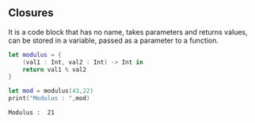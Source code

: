 ## Closures

It is a code block that has no name, takes parameters and returns values, can be stored in a variable, passed as a parameter to a function.

```swift
let modulus = {
    (val1 : Int, val2 : Int) -> Int in
    return val1 % val2
}
```
```swift
let mod = modulus(43,22)
print("Modulus : ",mod)
```
```
Modulus :  21
```
